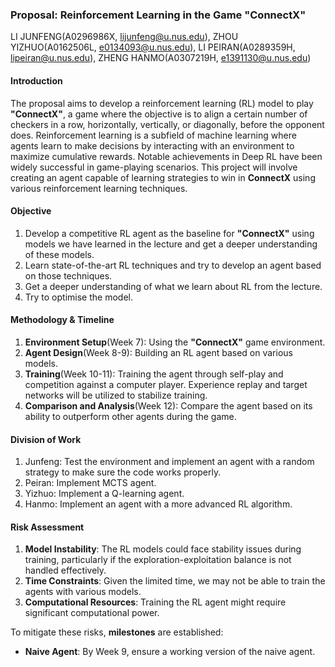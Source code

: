 ### Proposal: Reinforcement Learning in the Game "ConnectX"

LI JUNFENG(A0296986X, lijunfeng@u.nus.edu), ZHOU YIZHUO(A0162506L, e0134093@u.nus.edu), LI PEIRAN(A0289359H, lipeiran@u.nus.edu), ZHENG HANMO(A0307219H, e1391130@u.nus.edu)

#### Introduction

The proposal aims to develop a reinforcement learning (RL) model to play **"ConnectX"**, a game where the objective is to align a certain number of checkers in a row, horizontally, vertically, or diagonally, before the opponent does. Reinforcement learning is a subfield of machine learning where agents learn to make decisions by interacting with an environment to maximize cumulative rewards. Notable achievements in Deep RL have been widely successful in game-playing scenarios. This project will involve creating an agent capable of learning strategies to win in **ConnectX** using various reinforcement learning techniques.

#### Objective

1. Develop a competitive RL agent as the baseline for **"ConnectX"** using models we have learned in the lecture and get a deeper understanding of these models. 
2. Learn state-of-the-art RL techniques and try to develop an agent based on those techniques.
3. Get a deeper understanding of what we learn about RL from the lecture. 
4. Try to optimise the model.

#### Methodology & Timeline

1. **Environment Setup**(Week 7): Using the **"ConnectX"** game environment.
2. **Agent Design**(Week 8-9): Building an RL agent based on various models.
3. **Training**(Week 10-11): Training the agent through self-play and competition against a computer player. Experience replay and target networks will be utilized to stabilize training.
4. **Comparison and Analysis**(Week 12): Compare the agent based on its ability to outperform other agents during the game.

#### Division of Work

1. Junfeng: Test the environment and implement an agent with a random strategy to make sure the code works properly.
2. Peiran: Implement MCTS agent.
3. Yizhuo: Implement a Q-learning agent.
4. Hanmo: Implement an agent with a more advanced RL algorithm. 

#### Risk Assessment

1. **Model Instability**: The RL models could face stability issues during training, particularly if the exploration-exploitation balance is not handled effectively.
2. **Time Constraints**: Given the limited time, we may not be able to train the agents with various models.
3. **Computational Resources**: Training the RL agent might require significant computational power.

To mitigate these risks,  **milestones** are established:

- **Naive Agent**: By Week 9, ensure a working version of the naive agent.